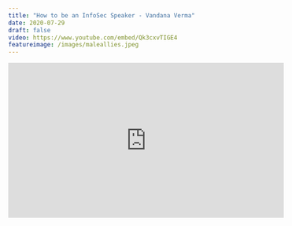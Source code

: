 ```yaml
---
title: "How to be an InfoSec Speaker - Vandana Verma"
date: 2020-07-29
draft: false
video: https://www.youtube.com/embed/Qk3cxvTIGE4
featureimage: /images/maleallies.jpeg
---
```



<iframe width="560" height="315" src="https://www.youtube.com/embed/Qk3cxvTIGE4" frameborder="0" allow="accelerometer; autoplay; clipboard-write; encrypted-media; gyroscope; picture-in-picture" allowfullscreen></iframe>